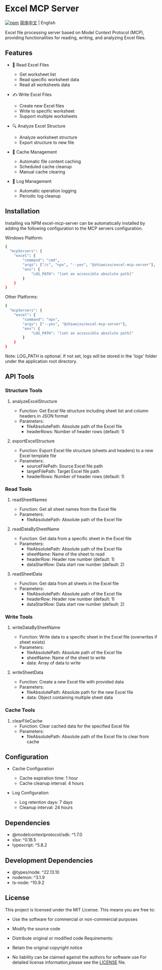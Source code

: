 # Excel MCP Server
[![npm](https://img.shields.io/npm/v/@zhiweixu/excel-mcp-server)](https://www.npmjs.com/package/@zhiweixu/excel-mcp-server)
[简体中文](./README_CN.md) | English

Excel file processing server based on Model Context Protocol (MCP), providing functionalities for reading, writing, and analyzing Excel files.

## Features

- 📖 Read Excel Files

  - Get worksheet list
  - Read specific worksheet data
  - Read all worksheets data

- ✍️ Write Excel Files

  - Create new Excel files
  - Write to specific worksheet
  - Support multiple worksheets

- 🔍 Analyze Excel Structure

  - Analyze worksheet structure
  - Export structure to new file

- 💾 Cache Management

  - Automatic file content caching
  - Scheduled cache cleanup
  - Manual cache clearing

- 📝 Log Management
  - Automatic operation logging
  - Periodic log cleanup

## Installation

Installing via NPM
excel-mcp-server can be automatically installed by adding the following configuration to the MCP servers configuration.

Windows Platform:

```bash
{
  "mcpServers": {
    "excel": {
        "command": "cmd",
        "args": ["/c", "npx", "--yes", "@zhiweixu/excel-mcp-server"],
        "env": {
            "LOG_PATH": "[set an accessible absolute path]"
        }
    }
}
```

Other Platforms:

```bash
{
  "mcpServers": {
    "excel": {
        "command": "npx",
        "args": ["--yes", "@zhiweixu/excel-mcp-server"],
        "env": {
            "LOG_PATH": "[set an accessible absolute path]"
        }
    }
}
```
Note: LOG_PATH is optional. If not set, logs will be stored in the 'logs' folder under the application root directory.

## API Tools

### Structure Tools

1. analyzeExcelStructure
   - Function: Get Excel file structure including sheet list and column headers in JSON format
   - Parameters:
     - fileAbsolutePath: Absolute path of the Excel file
     - headerRows: Number of header rows (default: 1)

2. exportExcelStructure
   - Function: Export Excel file structure (sheets and headers) to a new Excel template file
   - Parameters:
     - sourceFilePath: Source Excel file path
     - targetFilePath: Target Excel file path
     - headerRows: Number of header rows (default: 1)

### Read Tools

1. readSheetNames
   - Function: Get all sheet names from the Excel file
   - Parameters:
     - fileAbsolutePath: Absolute path of the Excel file

2. readDataBySheetName
   - Function: Get data from a specific sheet in the Excel file
   - Parameters:
     - fileAbsolutePath: Absolute path of the Excel file
     - sheetName: Name of the sheet to read
     - headerRow: Header row number (default: 1)
     - dataStartRow: Data start row number (default: 2)

3. readSheetData
   - Function: Get data from all sheets in the Excel file
   - Parameters:
     - fileAbsolutePath: Absolute path of the Excel file
     - headerRow: Header row number (default: 1)
     - dataStartRow: Data start row number (default: 2)

### Write Tools

1. writeDataBySheetName
   - Function: Write data to a specific sheet in the Excel file (overwrites if sheet exists)
   - Parameters:
     - fileAbsolutePath: Absolute path of the Excel file
     - sheetName: Name of the sheet to write
     - data: Array of data to write

2. writeSheetData
   - Function: Create a new Excel file with provided data
   - Parameters:
     - fileAbsolutePath: Absolute path for the new Excel file
     - data: Object containing multiple sheet data

### Cache Tools

1. clearFileCache
   - Function: Clear cached data for the specified Excel file
   - Parameters:
     - fileAbsolutePath: Absolute path of the Excel file to clear from cache

## Configuration

- Cache Configuration

  - Cache expiration time: 1 hour
  - Cache cleanup interval: 4 hours

- Log Configuration

  - Log retention days: 7 days
  - Cleanup interval: 24 hours

## Dependencies

- @modelcontextprotocol/sdk: ^1.7.0
- xlsx: ^0.18.5
- typescript: ^5.8.2

## Development Dependencies

- @types/node: ^22.13.10
- nodemon: ^3.1.9
- ts-node: ^10.9.2

## License

This project is licensed under the MIT License. This means you are free to:

- Use the software for commercial or non-commercial purposes
- Modify the source code
- Distribute original or modified code
  Requirements:

- Retain the original copyright notice
- No liability can be claimed against the authors for software use
  For detailed license information,please see the [LICENSE](./LICENSE) file.
